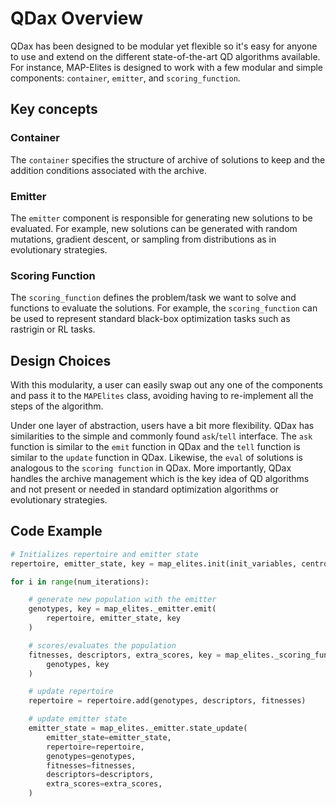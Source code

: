 # QDax Overview

QDax has been designed to be modular yet flexible so it's easy for anyone to use and extend on the different state-of-the-art QD algorithms available.
For instance, MAP-Elites is designed to work with a few modular and simple components: `container`, `emitter`, and `scoring_function`.


## Key concepts

### Container

The `container` specifies the structure of archive of solutions to keep and the addition conditions associated with the archive.


### Emitter

The `emitter` component is responsible for generating new solutions to be evaluated. For example, new solutions can be generated with random mutations, gradient descent, or sampling from distributions as in evolutionary strategies.


### Scoring Function

The `scoring_function` defines the problem/task we want to solve and functions to evaluate the solutions. For example, the `scoring_function` can be used to represent standard black-box optimization tasks such as rastrigin or RL tasks.


## Design Choices

With this modularity, a user can easily swap out any one of the components and pass it to the `MAPElites` class, avoiding having to re-implement all the steps of the algorithm.

Under one layer of abstraction, users have a bit more flexibility. QDax has similarities to the simple and commonly found `ask`/`tell` interface. The `ask` function is similar to the `emit` function in QDax and the `tell` function is similar to the `update` function in QDax. Likewise, the `eval` of solutions is analogous to the `scoring function` in QDax.
More importantly, QDax handles the archive management which is the key idea of QD algorithms and not present or needed in standard optimization algorithms or evolutionary strategies.


## Code Example

```python
# Initializes repertoire and emitter state
repertoire, emitter_state, key = map_elites.init(init_variables, centroids, key)

for i in range(num_iterations):

    # generate new population with the emitter
    genotypes, key = map_elites._emitter.emit(
        repertoire, emitter_state, key
    )

    # scores/evaluates the population
    fitnesses, descriptors, extra_scores, key = map_elites._scoring_function(
        genotypes, key
    )

    # update repertoire
    repertoire = repertoire.add(genotypes, descriptors, fitnesses)

    # update emitter state
    emitter_state = map_elites._emitter.state_update(
        emitter_state=emitter_state,
        repertoire=repertoire,
        genotypes=genotypes,
        fitnesses=fitnesses,
        descriptors=descriptors,
        extra_scores=extra_scores,
    )
```
